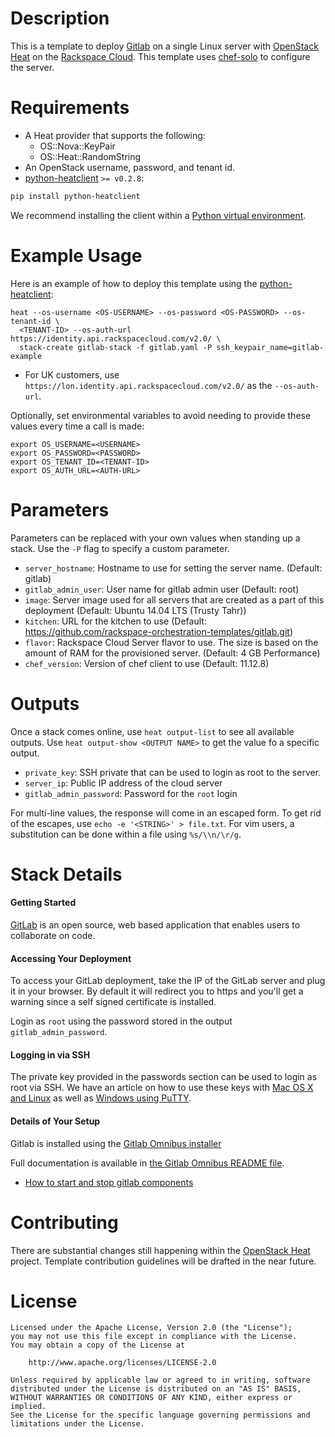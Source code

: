 Description
===========

This is a template to deploy [Gitlab](https://www.gitlab.com/) on a single
Linux server with [OpenStack Heat](https://wiki.openstack.org/wiki/Heat)
on the [Rackspace Cloud](http://www.rackspace.com/cloud/). This template uses
[chef-solo](http://docs.opscode.com/chef_solo.html) to configure the server.

Requirements
============
* A Heat provider that supports the following:
  * OS::Nova::KeyPair
  * OS::Heat::RandomString
* An OpenStack username, password, and tenant id.
* [python-heatclient](https://github.com/openstack/python-heatclient)
`>= v0.2.8`:

```bash
pip install python-heatclient
```

We recommend installing the client within a [Python virtual
environment](http://www.virtualenv.org/).

Example Usage
=============
Here is an example of how to deploy this template using the
[python-heatclient](https://github.com/openstack/python-heatclient):

```
heat --os-username <OS-USERNAME> --os-password <OS-PASSWORD> --os-tenant-id \
  <TENANT-ID> --os-auth-url https://identity.api.rackspacecloud.com/v2.0/ \
  stack-create gitlab-stack -f gitlab.yaml -P ssh_keypair_name=gitlab-example
```

* For UK customers, use `https://lon.identity.api.rackspacecloud.com/v2.0/` as
the `--os-auth-url`.

Optionally, set environmental variables to avoid needing to provide these
values every time a call is made:

```
export OS_USERNAME=<USERNAME>
export OS_PASSWORD=<PASSWORD>
export OS_TENANT_ID=<TENANT-ID>
export OS_AUTH_URL=<AUTH-URL>
```

Parameters
==========
Parameters can be replaced with your own values when standing up a stack. Use
the `-P` flag to specify a custom parameter.

* `server_hostname`: Hostname to use for setting the server name. (Default:
  gitlab)
* `gitlab_admin_user`: User name for gitlab admin user (Default: root)
* `image`: Server image used for all servers that are created as a part of this
  deployment (Default: Ubuntu 14.04 LTS (Trusty Tahr))
* `kitchen`: URL for the kitchen to use (Default:
  https://github.com/rackspace-orchestration-templates/gitlab.git)
* `flavor`: Rackspace Cloud Server flavor to use. The size is based on the
  amount of RAM for the provisioned server. (Default: 4 GB Performance)
* `chef_version`: Version of chef client to use (Default: 11.12.8)


Outputs
=======
Once a stack comes online, use `heat output-list` to see all available outputs.
Use `heat output-show <OUTPUT NAME>` to get the value fo a specific output.

* `private_key`: SSH private that can be used to login as root to the server.
* `server_ip`: Public IP address of the cloud server
* `gitlab_admin_password`: Password for the `root` login

For multi-line values, the response will come in an escaped form. To get rid of
the escapes, use `echo -e '<STRING>' > file.txt`. For vim users, a substitution
can be done within a file using `%s/\\n/\r/g`.

Stack Details
=============
#### Getting Started
[GitLab](http://gitlab.org/gitlab-ce/) is an open source, web based
application that enables users to collaborate on code.

#### Accessing Your Deployment
To access your GitLab deployment, take the IP of the GitLab server and plug
it in your browser. By default it will redirect you to https and you'll get a
warning since a self signed certificate is installed.

Login as `root` using the password stored in the output `gitlab_admin_password`.

#### Logging in via SSH
The private key provided in the passwords section can be used to login as
root via SSH.  We have an article on how to use these keys with [Mac OS X
and Linux](http://www.rackspace.com/knowledge_center/article/logging-in-with-a-ssh-private-key-on-linuxmac)
as well as [Windows using
PuTTY](http://www.rackspace.com/knowledge_center/article/logging-in-with-a-ssh-private-key-on-windows).

#### Details of Your Setup
Gitlab is installed using the [Gitlab Omnibus installer](https://gitlab.com/gitlab-org/omnibus-gitlab)

Full documentation is available in [the Gitlab Omnibus README file](https://gitlab.com/gitlab-org/omnibus-gitlab/blob/master/README.md).

* [How to start and stop gitlab components](https://gitlab.com/gitlab-org/omnibus-gitlab/blob/master/README.md#starting-and-stopping)

Contributing
============
There are substantial changes still happening within the [OpenStack
Heat](https://wiki.openstack.org/wiki/Heat) project. Template contribution
guidelines will be drafted in the near future.

License
=======
```
Licensed under the Apache License, Version 2.0 (the "License");
you may not use this file except in compliance with the License.
You may obtain a copy of the License at

    http://www.apache.org/licenses/LICENSE-2.0

Unless required by applicable law or agreed to in writing, software
distributed under the License is distributed on an "AS IS" BASIS,
WITHOUT WARRANTIES OR CONDITIONS OF ANY KIND, either express or implied.
See the License for the specific language governing permissions and
limitations under the License.
```

